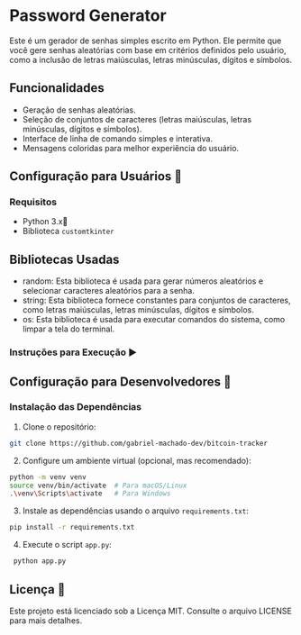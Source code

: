 # Password Generator

Este é um gerador de senhas simples escrito em Python. Ele permite que você gere senhas aleatórias com base em critérios definidos pelo usuário, como a inclusão de letras maiúsculas, letras minúsculas, dígitos e símbolos.

## Funcionalidades

- Geração de senhas aleatórias.
- Seleção de conjuntos de caracteres (letras maiúsculas, letras minúsculas, dígitos e símbolos).
- Interface de linha de comando simples e interativa.
- Mensagens coloridas para melhor experiência do usuário.

## Configuração para Usuários 🔧

### Requisitos

- Python 3.x🐍
- Biblioteca `customtkinter`

## Bibliotecas Usadas

- random: Esta biblioteca é usada para gerar números aleatórios e selecionar caracteres aleatórios para a senha.
- string: Esta biblioteca fornece constantes para conjuntos de caracteres, como letras maiúsculas, letras minúsculas, dígitos e símbolos.
- os: Esta biblioteca é usada para executar comandos do sistema, como limpar a tela do terminal.

### Instruções para Execução ▶️

## Configuração para Desenvolvedores 🔧

### Instalação das Dependências

1. Clone o repositório:

```bash
git clone https://github.com/gabriel-machado-dev/bitcoin-tracker
```
2. Configure um ambiente virtual (opcional, mas recomendado):

```bash
python -m venv venv
source venv/bin/activate  # Para macOS/Linux
.\venv\Scripts\activate   # Para Windows
```

3. Instale as dependências usando o arquivo `requirements.txt`:

```bash
pip install -r requirements.txt
```
4. Execute o script `app.py`:

```bash
 python app.py
```

## Licença 📝

Este projeto está licenciado sob a Licença MIT. Consulte o arquivo LICENSE para mais detalhes.
